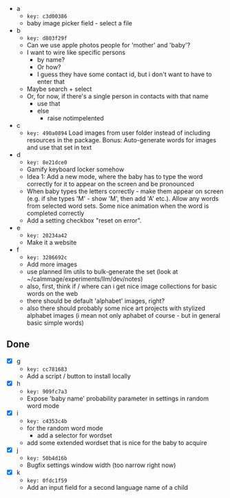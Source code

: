 - a
    - `key: c3d00386`
    - baby image picker field - select a file
- b
    - `key: d803f29f`
    - Can we use apple photos people for 'mother' and 'baby'?
    - I want to wire like specific persons
        - by name?
        - Or how?
        - I guess they have some contact id, but i don't want to have to enter that
    - Maybe search + select
    - Or, for now, if there's a single person in contacts with that name
        - use that
        - else
            - raise notimpelented
- c
    - `key: 490a0894`
      Load images from user folder instead of including resources in the package. Bonus: Auto-generate words for images and use that set in text
- d
    - `key: 8e21dce0`
    - Gamify keyboard locker somehow
    - Idea 1: Add a new mode, where the baby has to type the word correctly for it to appear on the screen and be
      pronounced
    - When baby types the letters correctly - make them appear on screen (e.g. if she types 'M' - show 'M', then add
      'A' etc.). Allow any words from selected word sets.
      Some nice animation when the word is completed correctly
    - Add a setting checkbox "reset on error".
- e
    - `key: 20234a42`
    - Make it a website
- f
    - `key: 3286692c`
    - Add more images
    - use planned llm utils to bulk-generate the set (look at ~/calmmage/experiments/llm/dev/notes)
    - also, first, think if / where can i get nice image collections for basic words on the web
    - there should be default 'alphabet' images, right? 
    - also there should probably some nice art projects with stylized alphabet images
      (i mean not only aphabet of course - but in general basic simple words)
## Done
- [x] g
    - `key: cc781683`
    - Add a script / button to install locally
- [x] h
    - `key: 909fc7a3`
    - Expose 'baby name' probability parameter in settings in random word mode
- [x] i
    - `key: c4353c4b`
    - for the random word mode
        - add a selector for wordset
    - add some extended wordset that is nice for the baby to acquire
- [x] j
    - `key: 50b4d16b`
    - Bugfix settings window width (too narrow right now)
- [x] k
    - `key: 0fdc1f59`
    - Add an input field for a second language name of a child
